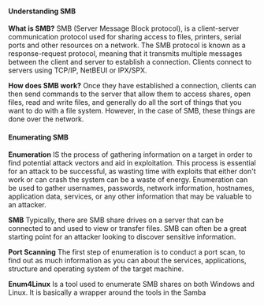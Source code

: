 #### Understanding SMB
**What is SMB?**
SMB (Server Message Block protocol), is a client-server communication protocol used for sharing access to files, printers, serial ports and other resources on a network.
The SMB protocol is known as a response-request protocol, meaning that it transmits multiple messages between the client and server to establish a connection. Clients connect to servers using TCP/IP, NetBEUI or IPX/SPX.

**How does SMB work?**
Once they have established a connection, clients can then send commands to the server that allow them to access shares, open files, read and write files, and generally do all the sort of things that you want to do with a file system. However, in the case of SMB, these things are done over the network.

#### Enumerating SMB
**Enumeration**
IS the process of gathering information on a target in order to find potential attack vectors and aid in exploitation.
This process is essential for an attack to be successful, as wasting time with exploits that either don't work or can crash the system can be a waste of energy.
Enumeration can be used to gather usernames, passwords, network information, hostnames, application data, services, or any other information that may be valuable to an attacker.

**SMB**
Typically, there are SMB share drives on a server that can be connected to and used to view or transfer files. SMB can often be a great starting point for an attacker looking to discover sensitive information.

**Port Scanning**
The first step of enumeration is to conduct a port scan, to find out as much information as you can about the services, applications, structure and operating system of the target machine.

**Enum4Linux**
Is a tool used to enumerate SMB shares on both Windows and Linux. It is basically a wrapper around the tools in the Samba 